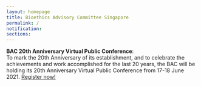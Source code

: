 ```yaml
---
layout: homepage
title: Bioethics Advisory Committee Singapore
permalink: /
notification: 
sections:
---
```

**BAC 20th Anniversary Virtual Public Conference**: <br> To mark the 20th Anniversary of its establishment, and to celebrate the achievements and work accomplished for the last 20 years, the BAC will be holding its 20th Anniversary Virtual Public Conference from 17-18 June 2021. <a href="https://www.bacvirtualconference.com">Register now!</a>
<!-- Type your notification here - the notification bar will not appear if this is empty. For other changes, refer to _data/homepage.yml to edit the homepage -->
